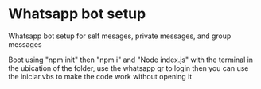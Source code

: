 # Whatsapp bot setup
 Whatsapp bot setup for self mesages, private messages, and group messages

 Boot using "npm init" then "npm i" and "Node index.js" with the terminal in the ubication of the folder, use the whatsapp qr to login then you can use the iniciar.vbs to make the code work without opening it
